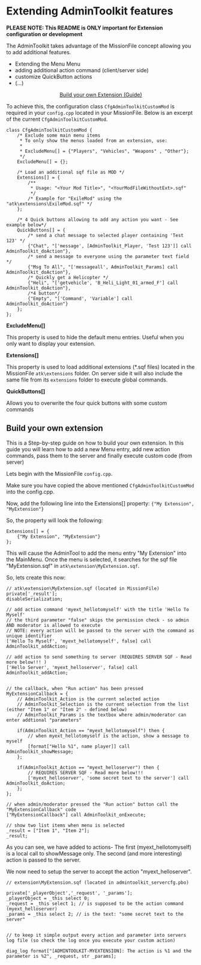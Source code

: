 # Extending AdminToolkit features

**PLEASE NOTE: This README is ONLY important for Extension configuration or development**

The AdminToolkit takes advantage of the MissionFile concept allowing you to add additional features.

- Extending the Menu Menu
- adding additional action command (client/server side)
- customize QuickButton actions
- (...)

<p align="center">
	<a href="#build-your-own-extension">Build your own Extension (Guide)</a>
</p>

To achieve this, the configuration class `CfgAdminToolkitCustomMod` is required in your `config.cpp` located in your MissionFile.
Below is an excerpt of the current `CfgAdminToolkitCustomMod`.

```
class CfgAdminToolkitCustomMod {
	/* Exclude some main menu items
	 * To only show the menus loaded from an extension, use:
	 * 
	 * ExcludeMenu[] = {"Players", "Vehicles", "Weapons" , "Other"};
	 */
	ExcludeMenu[] = {};
	
	/* Load an additional sqf file as MOD */
	Extensions[] = {
		/**
		 * Usage: "<Your Mod Title>", "<YourModFileWithoutExt>.sqf"
		 */
		/* Example for "ExileMod" using the "atk\extensions\ExileMod.sqf" */
	};

	/* 4 Quick buttons allowing to add any action you want - See example below*/
	QuickButtons[] = {
		/* send a chat message to selected player containing 'Test 123' */
		{"Chat", "['message', [AdminToolkit_Player, 'Test 123']] call AdminToolkit_doAction"},
		/* send a message to everyone using the parameter text field */
		{"Msg To All", "['messageall', AdminToolkit_Params] call AdminToolkit_doAction"},
		/* Quickly get a Helicopter */
		{"Heli", "['getvehicle', 'B_Heli_Light_01_armed_F'] call AdminToolkit_doAction"},
		/*4 button*/
		{"Empty", "['Command', 'Variable'] call AdminToolkit_doAction"}
	};
};
```

**ExcludeMenu[]**

This property is used to hide the default menu entries.
Useful when you only want to display your extension.


**Extensions[]**

This property is used to load additional extensions (*.sqf files) located in the MissionFile `atk\extensions` folder.
On server side it will also include the same file from its `extensions` folder to execute global commands.

**QuickButtons[]**

Allows you to overwrite the four quick buttons with some custom commands

## Build your own extension

This is a Step-by-step guide on how to build your own extension.
In this guide you will learn how to add a new Menu entry, add new action commands, pass them to the server and finally execute custom code (from server)

Lets begin with the MissionFile `config.cpp`.

Make sure you have copied the above mentioned `CfgAdminToolkitCustomMod` into the config.cpp.

Now, add the following line into the Extensions[] property: `{"My Extension", "MyExtension"}`

So, the property will look the following:

```
Extensions[] = {
	{"My Extension", "MyExtension"}
};
```

This will cause the AdminTool to add the menu entry "My Extension" into the MainMenu. 
Once the menu is selected, it searches for the sqf file "MyExtension.sqf" in `atk\extension\MyExtension.sqf`.

So, lets create this now:

```
// atk\extension\MyExtension.sqf (located in MissionFile)
private['_result'];
disableSerialization;

// add action command 'myext_hellotomyself' with the title 'Hello To Myself'
// the third parameter "false" skips the permission check - so admin AND moderator is allowed to execute
// NOTE: every action will be passed to the server with the command as unique identifier
['Hello To Myself', 'myext_hellotomyself', false] call AdminToolkit_addAction;

// add action to send something to server (REQUIRES SERVER SQF - Read more below!!! )
['Hello Server', 'myext_helloserver', false] call AdminToolkit_addAction;


// the callback, when "Run action" has been pressed
MyExtensionCallback = {
	// AdminToolkit_Action is the current selected action
	// AdminToolkit_Selection is the current selection from the list (either "Item 1" or "Item 2" - defined below)
	// AdminToolkit_Params is the textbox where admin/moderator can enter addtional "parameters"

	if(AdminToolkit_Action == "myext_hellotomyself") then {
		// when myext_hellotomyself is the action, show a message to myself
		[format["Hello %1", name player]] call AdminToolkit_showMessage;
	};

	if(AdminToolkit_Action == "myext_helloserver") then {
		// REQUIRES SERVER SQF - Read more below!!!
		['myext_helloserver', 'some secret text to the server'] call AdminToolkit_doAction;
	};
};

// when admin/moderator pressed the "Run action" button call the "MyExtensionCallback" code
["MyExtensionCallback"] call AdminToolkit_onExecute;

// show two list items when menu is selected
_result = ["Item 1", "Item 2"];
_result;
```

As you can see, we have added to actions- The first (myext_hellotomyself) is a local call to showMessage only.
The second (and more interesting) action is passed to the server.

We now need to setup the server to accept the action "myext_helloserver".

```
// extension\MyExtension.sqf (located in admintoolkit_servercfg.pbo)

private['_playerObject','_request', '_params'];
_playerObject = _this select 0;
_request = _this select 1; // is supposed to be the action command (myext_helloserver)
_params = _this select 2; // is the text: "some secret text to the server"


// to keep it simple output every action and parameter into servers log file (so check the log once you execute your custom action)

diag_log format["[ADMINTOOLKIT-MYEXTENSION]: The action is %1 and the parameter is %2", _request, str _params];
```

